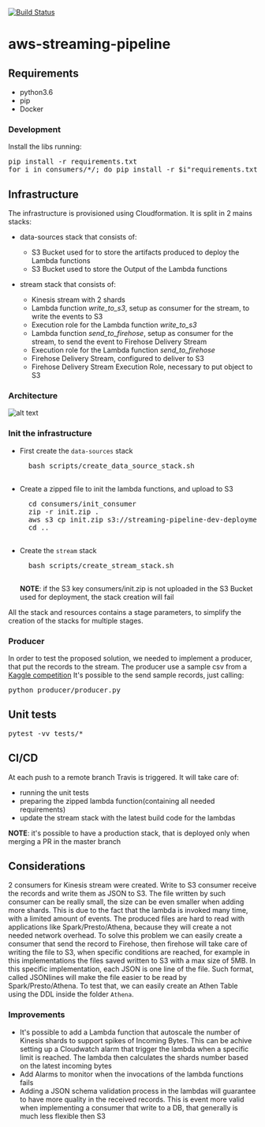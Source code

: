 [![Build Status](https://travis-ci.org/nicor88/aws-streaming-pipeline.svg?branch=master)](https://travis-ci.org/nicor88/aws-streaming-pipeline)

# aws-streaming-pipeline

## Requirements
* python3.6
* pip
* Docker

### Development
Install the libs running:
<pre>
pip install -r requirements.txt
for i in consumers/*/; do pip install -r $i"requirements.txt"; done
</pre>

## Infrastructure
The infrastructure is provisioned using Cloudformation. It is split in 2 mains stacks:
* data-sources stack that consists of:
	* S3 Bucket used for to store the artifacts produced to deploy the Lambda functions
	* S3 Bucket used to store the Output of the Lambda functions

* stream stack that consists of:
	* Kinesis stream with 2 shards
	* Lambda function *write_to_s3*, setup as consumer for the stream, to write the events to S3
	* Execution role for the Lambda function *write_to_s3*
	* Lambda function *send_to_firehose*, setup as consumer for the stream, to send the event to Firehose Delivery Stream
	* Execution role for the Lambda function *send_to_firehose*
	* Firehose Delivery Stream, configured to deliver to S3
	* Firehose Delivery Stream Execution Role, necessary to put object to S3

### Architecture
![alt text](docs/aws-steaming-pipeline "Architecture")

### Init the infrastructure
* First create the `data-sources` stack
	<pre>
	bash scripts/create_data_source_stack.sh
	</pre>

* Create a zipped file to init the lambda functions, and upload to S3
	<pre>
	cd consumers/init_consumer
	zip -r init.zip .
	aws s3 cp init.zip s3://streaming-pipeline-dev-deployment/consumers/
	cd ..
	</pre>
	
* Create the `stream` stack
	<pre>
	bash scripts/create_stream_stack.sh
	</pre>
	**NOTE**: if the S3 key consumers/init.zip is not uploaded in the S3 Bucket used for deployment, the stack creation will fail

All the stack and resources contains a stage parameters, to simplify the creation of the stacks for multiple stages.

### Producer
In order to test the proposed solution, we needed to implement a producer, that put the records to the stream.
The producer use a sample csv from a [Kaggle competition](https://www.kaggle.com/c/pkdd-15-predict-taxi-service-trajectory-i/data)
It's possible to the send sample records, just calling:
<pre>
python producer/producer.py
</pre>

## Unit tests
<pre>
pytest -vv tests/*
</pre>

## CI/CD
At each push to a remote branch Travis is triggered. It will take care of:
* running the unit tests
* preparing the zipped lambda function(containing all needed requirements)
* update the stream stack with the latest build code for the lambdas

**NOTE**: it's possible to have a production stack, that is deployed only when merging a PR in the master branch


## Considerations
2 consumers for Kinesis stream were created. Write to S3 consumer receive the records and write them as JSON to S3.
The file written by such consumer can be really small, the size can be even smaller when adding more shards.
This is due to the fact that the lambda is invoked many time, with a limited amount of events.
The produced files are hard to read with applications like Spark/Presto/Athena, because they will create a not needed network overhead.
To solve this problem we can easily create a consumer that send the record to Firehose, then firehose will take care of
writing the file to S3, when specific conditions are reached, for example in this implementations
the files saved written to S3 with a max size of 5MB. In this specific implementation, each JSON is one line of the file.
Such format, called JSONlines will make the file easier to be read by Spark/Presto/Athena.
To test that, we can easily create an Athen Table using the DDL inside the folder `Athena`.

### Improvements
* It's possible to add a Lambda function that autoscale the number of Kinesis shards to support spikes of Incoming Bytes.
	This can be achive setting up a Cloudwatch alarm that trigger the lambda when a specific limit is reached. 
	The lambda then calculates the shards number based on the latest incoming bytes
* Add Alarms to monitor when the invocations of the lambda functions fails
* Adding a JSON schema validation process in the lambdas will guarantee to have more quality in the received records.
	This is event more valid when implementing a consumer that write to a DB, that generally is much less flexible then S3
